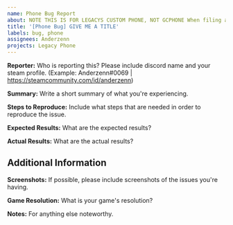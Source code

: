 ```yaml
---
name: Phone Bug Report
about: NOTE THIS IS FOR LEGACYS CUSTOM PHONE, NOT GCPHONE When filing a bug report make sure to fill in all information as detailed as you possibly can.
title: '[Phone Bug] GIVE ME A TITLE'
labels: bug, phone
assignees: Anderzenn
projects: Legacy Phone
---
```


**Reporter:**
Who is reporting this? Please include discord name and your steam profile. (Example: Anderzenn#0069 | https://steamcommunity.com/id/anderzenn)

**Summary:**
Write a short summary of what you're experiencing.

**Steps to Reproduce:**
Include what steps that are needed in order to reproduce the issue.

**Expected Results:**
What are the expected results?

**Actual Results:**
What are the actual results?

## Additional Information

**Screenshots:**
If possible, please include screenshots of the issues you're having.

**Game Resolution:**
What is your game's resolution?

**Notes:**
For anything else noteworthy.
